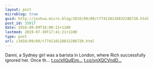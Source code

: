 ```yaml
---
layout: post
microblog: true
guid: http://joshua.micro.blog/2016/09/09/t774110128832286720.html
post_id: 35017
date: 2016-09-09T16:00:11+1100
lastmod: 2019-07-30T17:41:21+1100
type: post
url: /2016/09/09/t774110128832286720.html
---
```

Danni, a Sydney girl was a barista in London, where Rich successfully ignored her. Once th… [t.co/xlIQulEjm...](https://t.co/xlIQulEjmE) [t.co/ynXQCVndD...](https://t.co/ynXQCVndDK)
